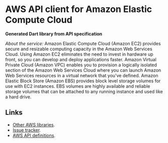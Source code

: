 # AWS API client for Amazon Elastic Compute Cloud

**Generated Dart library from API specification**

*About the service:*
Amazon Elastic Compute Cloud (Amazon EC2) provides secure and resizable
computing capacity in the Amazon Web Services Cloud. Using Amazon EC2
eliminates the need to invest in hardware up front, so you can develop and
deploy applications faster. Amazon Virtual Private Cloud (Amazon VPC)
enables you to provision a logically isolated section of the Amazon Web
Services Cloud where you can launch Amazon Web Services resources in a
virtual network that you've defined. Amazon Elastic Block Store (Amazon EBS)
provides block level storage volumes for use with EC2 instances. EBS volumes
are highly available and reliable storage volumes that can be attached to
any running instance and used like a hard drive.

## Links

- [Other AWS libraries](https://github.com/agilord/aws_client/tree/master/generated).
- [Issue tracker](https://github.com/agilord/aws_client/issues).
- [AWS API definitions](https://github.com/aws/aws-sdk-js/tree/master/apis).
